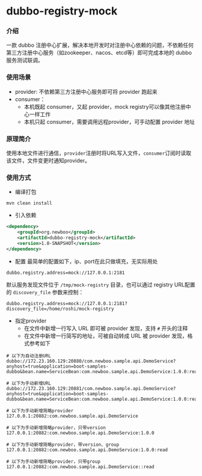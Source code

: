 # dubbo-registry-mock

### 介绍

一款 dubbo 注册中心扩展，解决本地开发时对注册中心依赖的问题，不依赖任何第三方注册中心服务（如zookeeper、nacos、etcd等）即可完成本地的 dubbo 服务测试联调。

### 使用场景

- provider: 不依赖第三方注册中心服务即可将 provider 跑起来
- consumer：
  - 本机既起 consumer，又起 provider，mock registry可以像其他注册中心一样工作
  - 本机只起 consumer，需要调用远程provider，可手动配置 provider 地址

### 原理简介

使用本地文件进行通信，`provider`注册时将URL写入文件，`consumer`订阅时读取该文件，文件变更时通知provider。

### 使用方式

- 编译打包
```
mvn clean install
```

- 引入依赖
```xml
<dependency>
    <groupId>org.newboo</groupId>
    <artifactId>dubbo-registry-mock</artifactId>
    <version>1.0-SNAPSHOT</version>
</dependency>
```

- 配置
最简单的配置如下，ip、port在此只做填充，无实际用处
```
dubbo.registry.address=mock://127.0.0.1:2181
```

默认服务发现文件位于 `/tmp/mock-registry` 目录，也可以通过 registry URL配置的 `discovery_file` 参数来控制：

```
dubbo.registry.address=mock://127.0.0.1:2181?discovery_file=/home/roshi/mock-registry
```

- 指定provider
  - 在文件中新增一行写入 URL 即可被 provider 发现，支持 `#` 开头的注释
  - 在文件中新增一行简写的地址，可被自动转成 URL 被 provider 发现，格式参考如下
  
```
# 以下为自动注册URL
dubbo://172.23.160.129:20880/com.newboo.sample.api.DemoService?anyhost=true&application=boot-samples-dubbo&bean.name=ServiceBean:com.newboo.sample.api.DemoService:1.0.0:read&deprecated=false&dubbo=2.0.2&dynamic=true&generic=false&group=read&interface=com.newboo.sample.api.DemoService&methods=sayHello&pid=15712&register=true&release=2.7.3&revision=1.0.0&side=provider&timestamp=1650028374008&version=1.0.0

# 以下为手动新增URL
dubbo://172.23.160.129:20881/com.newboo.sample.api.DemoService?anyhost=true&application=boot-samples-dubbo&bean.name=ServiceBean:com.newboo.sample.api.DemoService:1.0.0:read&deprecated=false&dubbo=2.0.2&dynamic=true&generic=false&group=read&interface=com.newboo.sample.api.DemoService&methods=sayHello&pid=15712&register=true&release=2.7.3&revision=1.0.0&side=provider&timestamp=1650028374008&version=1.0.0

# 以下为手动新增简略provider
127.0.0.1:20882:com.newboo.sample.api.DemoService

# 以下为手动新增简略provider，只带version
127.0.0.1:20882:com.newboo.sample.api.DemoService:1.0.0

# 以下为手动新增简略provider，带version、group
127.0.0.1:20882:com.newboo.sample.api.DemoService:1.0.0:read

# 以下为手动新增简略provider，只带group
127.0.0.1:20882:com.newboo.sample.api.DemoService::read
```